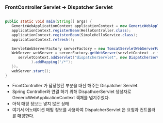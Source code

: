 
### FrontController Servlet -> Dispatcher Servlet 

```java

public static void main(String[] args) {  
   GenericWebApplicationContext applicationContext = new GenericWebApplicationContext();  
   applicationContext.registerBean(HelloController.class);  
   applicationContext.registerBean(SimpleHelloService.class);  
   applicationContext.refresh();  
  
   ServletWebServerFactory serverFactory = new TomcatServletWebServerFactory();  
   WebServer webServer = serverFactory.getWebServer(servletContext -> {  
      servletContext.addServlet("dispatcherServlet", new DispatcherServlet(applicationContext)
            ).addMapping("/*");  
   });  
   webServer.start();  
}
```

- FrontController 가 담당했던 부분을 대신 해주는 Dispatcher Servlet.
- Spring Controller와 연결 하기 위해 DispathcerServlet 생성자로 GenericWebApplicationContext 객체를 넘겨주었다.
- 아직 매핑 정보는 넣지 않은 상태
- 여기서 어노테이션 매핑 정보를 사용하여 DispatcherServlet 은 요청과 컨트롤러를 매핑한다.



